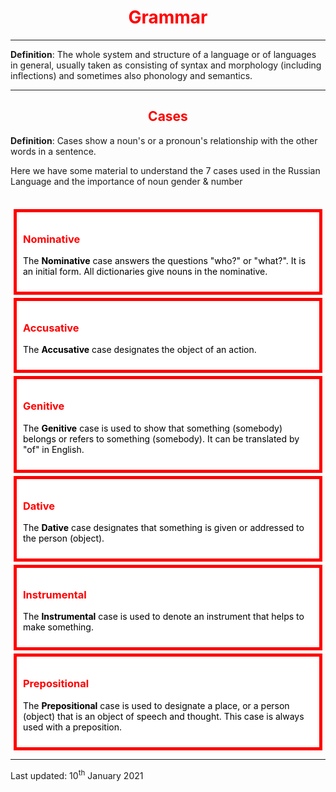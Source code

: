 <div class="container">
<h1 style="text-align:center; color:red;">Grammar</h1>
 <hr>
 <p> <b>Definition</b>: The whole system and structure of a language or of languages in general, usually taken as consisting of syntax and morphology (including inflections) and sometimes also phonology and semantics. </p>
<hr>
<h2 style="text-align:center; color:red;">Cases</h2>

 <p></p>
 <p> <b>Definition</b>: Cases show a noun's or a pronoun's relationship with the other words in a sentence. 
<p>Here we have some material to understand the 7 cases used in the Russian Language and the importance of noun gender & number</p>
<br>
<style>
.case {
  background-color: white;
  color: black;
  border: 5px solid red;
  margin: 5px;
  padding: 10px;
}
</style>
<body>

<div class="case">
<h3 style="color:red;">Nominative</h3>
<p>The <b>Nominative</b> case answers the questions "who?" or "what?". It is an initial form. All dictionaries give nouns in the nominative.</p>
</div> 

<div class="case">
<h3 style="color:red;">Accusative</h3>
<p>The <b>Accusative</b> case designates the object of an action.</p>
</div>

<div class="case">
<h3 style="color:red;">Genitive</h3>
<p>The <b>Genitive</b> case is used to show that something (somebody) belongs or refers to something (somebody). It can be translated by "of" in English.</p>
</div>

<div class="case">
<h3 style="color:red;">Dative</h3>
 <p>The <b>Dative</b> case designates that something is given or addressed to the person (object).</p>
</div>

<div class="case">
<h3 style="color:red;">Instrumental</h3>
<p>The <b>Instrumental</b> case is used to denote an instrument that helps to make something.</p>
</div>

<div class="case">
<h3 style="color:red;">Prepositional</h3>
<p>The <b>Prepositional</b> case is used to designate a place, or a person (object) that is an object of speech and thought. This case is always used with a preposition.</p>
</div>
 <hr>  
  <p> Last updated: 10<sup>th</sup> January 2021 </p>
